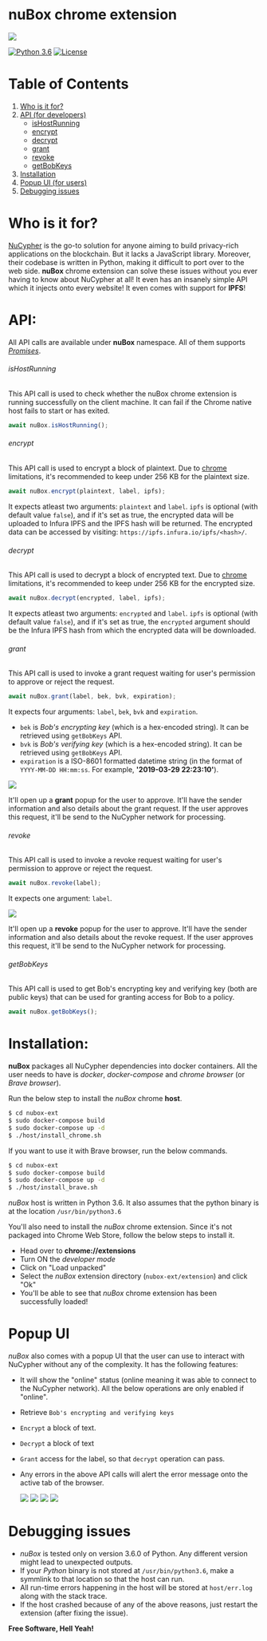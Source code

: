 # nuBox chrome extension
![](http://i67.tinypic.com/34ooa6h_th.png)

[![Python 3.6](https://img.shields.io/badge/python-3.6-blue.svg)](https://www.python.org/downloads/release/python-360/) [![License](https://img.shields.io/badge/license-MIT-green.svg)](https://opensource.org/licenses/MIT)

# Table of Contents
1. [Who is it for?](#who-is-it-for)
2. [API (for developers)](#api)
    - [isHostRunning](#ishostrunning)
    - [encrypt](#encrypt)
    - [decrypt](#decrypt)
    - [grant](#grant)
    - [revoke](#revoke)
    - [getBobKeys](#getbobkeys)
3. [Installation](#installation)
4. [Popup UI (for users)](#popup-ui)
5. [Debugging issues](#debugging-issues)

# Who is it for?
[NuCypher](https://www.nucypher.com/) is the go-to solution for anyone aiming to build privacy-rich applications on the blockchain. But it lacks a JavaScript library. Moreover, their codebase is written in Python, making it difficult to port over to the web side. **nuBox** chrome extension can solve these issues without you ever having to know about NuCypher at all! It even has an insanely simple API which it injects onto every website! It even comes with support for **IPFS**!

# API:
All API calls are available under **nuBox** namespace. All of them supports *[Promises](https://developer.mozilla.org/en-US/docs/Web/JavaScript/Reference/Global_Objects/Promise)*.

###### isHostRunning
This API call is used to check whether the nuBox chrome extension is running successfully on the client machine. It can fail if the Chrome native host fails to start or has exited.
```js
await nuBox.isHostRunning();
```

###### encrypt
This API call is used to encrypt a block of plaintext. Due to [chrome](https://developer.chrome.com/extensions/nativeMessaging#native-messaging-host-protocol) limitations, it's recommended to keep under 256 KB for the plaintext size.
```js
await nuBox.encrypt(plaintext, label, ipfs);
```
It expects atleast two arguments: `plaintext` and `label`. `ipfs` is optional (with default value `false`), and if it's set as true, the encrypted data will be uploaded to Infura IPFS and the IPFS hash will be returned. The encrypted data can be accessed by visiting: `https://ipfs.infura.io/ipfs/<hash>/`.

###### decrypt
This API call is used to decrypt a block of encrypted text. Due to [chrome](https://developer.chrome.com/extensions/nativeMessaging#native-messaging-host-protocol) limitations, it's recommended to keep under 256 KB for the encrypted size.
```js
await nuBox.decrypt(encrypted, label, ipfs);
```
It expects atleast two arguments: `encrypted` and `label`. `ipfs` is optional (with default value `false`), and if it's set as true, the `encrypted` argument should be the Infura IPFS hash from which the encrypted data will be downloaded.

###### grant
This API call is used to invoke a grant request waiting for user's permission to approve or reject the request.
```js
await nuBox.grant(label, bek, bvk, expiration);
```
It expects four arguments: `label`, `bek`, `bvk` and `expiration`.
* `bek` is *Bob's encrypting key* (which is a hex-encoded string). It can be retrieved using `getBobKeys` API.
* `bvk` is *Bob's verifying key* (which is a hex-encoded string). It can be retrieved using `getBobKeys` API.
* `expiration` is a ISO-8601 formatted datetime string (in the format of `YYYY-MM-DD HH:mm:ss`. For example, **'2019-03-29 22:23:10'**).

![](http://oi64.tinypic.com/akae87.jpg)

It'll open up a **grant** popup for the user to approve. It'll have the sender information and also details about the grant request. If the user approves this request, it'll be send to the NuCypher network for processing.

###### revoke
This API call is used to invoke a revoke request waiting for user's permission to approve or reject the request.
```js
await nuBox.revoke(label);
```
It expects one argument: `label`.

![](http://oi65.tinypic.com/2qd1h60.jpg)

It'll open up a **revoke** popup for the user to approve. It'll have the sender information and also details about the revoke request. If the user approves this request, it'll be send to the NuCypher network for processing.

###### getBobKeys
This API call is used to get Bob's encrypting key and verifying key (both are public keys) that can be used for granting access for Bob to a policy.
```js
await nuBox.getBobKeys();
```

# Installation:
**nuBox** packages all NuCypher dependencies into docker containers. All the user needs to have is *docker*, *docker-compose* and *chrome browser* (or *Brave browser*).

Run the below step to install the *nuBox* chrome **host**.
```sh
$ cd nubox-ext
$ sudo docker-compose build
$ sudo docker-compose up -d
$ ./host/install_chrome.sh
```

If you want to use it with Brave browser, run the below commands.
```sh
$ cd nubox-ext
$ sudo docker-compose build
$ sudo docker-compose up -d
$ ./host/install_brave.sh
```

*nuBox* host is written in Python 3.6. It also assumes that the python binary is at the location `/usr/bin/python3.6`

You'll also need to install the *nuBox* chrome extension. Since it's not packaged into Chrome Web Store, follow the below steps to install it.

* Head over to **chrome://extensions**
* Turn ON the *developer mode*
* Click on "Load unpacked"
* Select the *nuBox* extension directory (`nubox-ext/extension`) and click "Ok"
* You'll be able to see that *nuBox* chrome extension has been successfully loaded!

# Popup UI
*nuBox* also comes with a popup UI that the user can use to interact with NuCypher without any of the complexity.
It has the following features:
* It will show the "online" status (online meaning it was able to connect to the NuCypher network). All the below operations are only enabled if "online".
* Retrieve `Bob's encrypting and verifying keys`
* `Encrypt` a block of text.
* `Decrypt` a block of text
* `Grant` access for the label, so that `decrypt` operation can pass.
* Any errors in the above API calls will alert the error message onto the active tab of the browser.

  ![](http://oi63.tinypic.com/2112tjb.jpg)
  ![](http://oi63.tinypic.com/2enu5b8.jpg)
  ![](http://oi63.tinypic.com/t8rt38.jpg)
  ![](http://oi68.tinypic.com/29o69gm.jpg)

# Debugging issues
* *nuBox* is tested only on version 3.6.0 of Python. Any different version might lead to unexpected outputs.
* If your *Python* binary is not stored at `/usr/bin/python3.6`, make a symmlink to that location so that the host can run.
* All run-time errors happening in the host will be stored at `host/err.log` along with the stack trace.
* If the host crashed because of any of the above reasons, just restart the extension (after fixing the issue).


**Free Software, Hell Yeah!**
